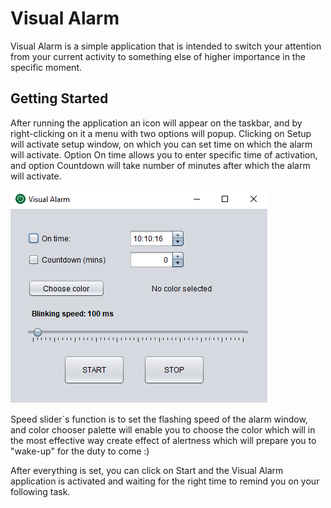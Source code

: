 # Visual Alarm

Visual Alarm is a simple application that is intended to switch your attention from your current activity to something else of higher importance in the specific moment.   

## Getting Started

After running the application an icon will appear on the taskbar, and by right-clicking on it a menu with two options will popup. Clicking on Setup will activate setup window, on which you can set time on which the alarm will activate. Option On time allows you to enter specific time of activation, and option Countdown will take number of minutes after which the alarm will activate.

![Visual Alarm](https://github.com/Ridvan101/VisualAlarm/blob/master/Visual_Alarm.png)

Speed slider´s function is to set the flashing speed of the alarm window, and color chooser palette will enable you to choose the color which will in the most effective way create effect of alertness which will prepare you to "wake-up" for the duty to come :)

After everything is set, you can click on Start and the Visual Alarm application is activated and waiting for the right time to remind you on your following task.
